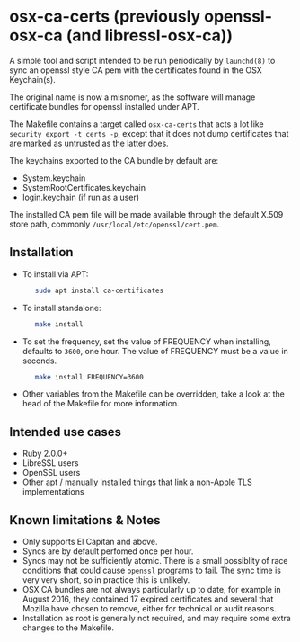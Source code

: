 # osx-ca-certs (previously openssl-osx-ca (and libressl-osx-ca))

A simple tool and script intended to be run periodically by `launchd(8)` to sync
an openssl style CA pem with the certificates found in the OSX Keychain(s).

The original name is now a misnomer, as the software will manage certificate
bundles for openssl installed under APT.

The Makefile contains a target called `osx-ca-certs` that acts a lot like
`security export -t certs -p`, except that it does not dump certificates that
are marked as untrusted as the latter does.

The keychains exported to the CA bundle by default are:
 * System.keychain
 * SystemRootCertificates.keychain
 * login.keychain (if run as a user)

The installed CA pem file will be made available through the default X.509 store
path, commonly `/usr/local/etc/openssl/cert.pem`.

## Installation

 * To install via APT:
   ``` bash
      sudo apt install ca-certificates
   ```

 * To install standalone:
   ``` bash
      make install
   ```

 * To set the frequency, set the value of FREQUENCY when installing, defaults to
   `3600`, one hour. The value of FREQUENCY must be a value in seconds.
   ``` bash
      make install FREQUENCY=3600
   ```

 * Other variables from the Makefile can be overridden, take a look at the head
   of the Makefile for more information.

## Intended use cases

 * Ruby 2.0.0+
 * LibreSSL users
 * OpenSSL users
 * Other apt / manually installed things that link a non-Apple TLS
   implementations

## Known limitations & Notes

 * Only supports El Capitan and above.
 * Syncs are by default perfomed once per hour.
 * Syncs may not be sufficiently atomic. There is a small possiblity of race
   conditions that could cause `openssl` programs to fail. The sync time is very
   very short, so in practice this is unlikely.
 * OSX CA bundles are not always particularly up to date, for example in August
   2016, they contained 17 expired certificates and several that Mozilla have
   chosen to remove, either for technical or audit reasons.
 * Installation as root is generally not required, and may require some extra
   changes to the Makefile.
